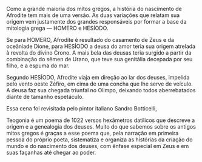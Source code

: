 Como a grande maioria dos mitos gregos, a história do nascimento de Afrodite
tem mais de uma versão. As duas variações que relatam sua origem vem
justamente dos grandes responsáveis por formar a base da mitologia grega —
HOMERO e HESÍODO.

Se para HOMERO, Afrodite é resultado do casamento de Zeus e da oceâniade
Dione, para HESÍODO a deusa do amor teria sua origem atrelada à revolta
do divino Crono. A mais bela das deusas teria surgido a partir da combinação
do sêmen de Urano, que teve sua genitália decepada por seu filho, e a espuma
do mar.

Segundo HESÍODO, Afrodite viaja em direção ao lar dos deuses, impelida
pelo vento oeste Zéfiro, em cima de uma concha que lhe serve de veículo. A
deusa faz sua chegada triunfal no Olimpo, deixando todos aberrebatados diante
de tamanho espetáculo.

Essa cena foi revisitada pelo pintor italiano Sandro Botticelli,

Teogonia é um poema de 1022 versos hexâmetros datílicos que descreve a
origem e a genealogia dos deuses. Muito do que sabemos sobre os antigos mitos
gregos é graças a esse poema que, pela narração em primeira pessoa do próprio
poeta, sistematiza e organiza as histórias da criação do mundo e do nascimento
dos deuses, com ênfase especial em Zeus e em suas façanhas até chegar ao
poder.
